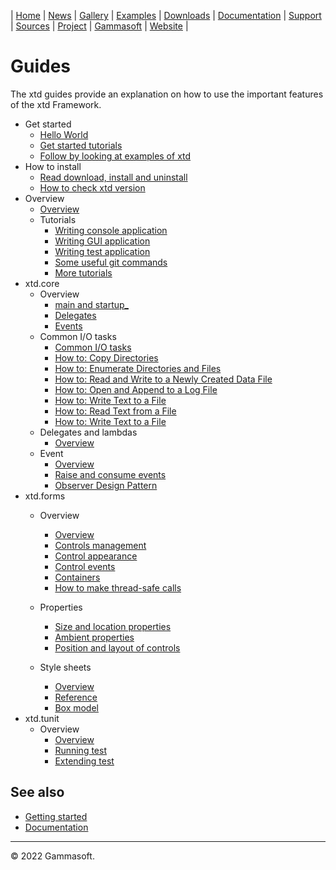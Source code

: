| [Home](home.md) | [News](news.md) | [Gallery](gallery.md) | [Examples](examples.md) | [Downloads](downloads.md) | [Documentation](documentation.md) | [Support](support.md) | [Sources](https://github.com/gammasoft71/xtd) | [Project](https://sourceforge.net/projects/xtdpro/) | [Gammasoft](gammasoft.md) | [Website](https://gammasoft71.wixsite.com/xtdpro) |

# Guides

The xtd guides provide an explanation on how to use the important features of the xtd Framework. 

* Get started
  * [Hello World](guide_hello_world.md)
  * [Get started tutorials](tutorials.md)
  * [Follow by looking at examples of xtd](../examples/README.md)
* How to install
  * [Read download, install and uninstall](downloads.md)
  * [How to check xtd version](guide_check_version.md)
* Overview
  * [Overview](xtd_explanations.md)
  * Tutorials
    * [Writing console application](writing_applicaion_console.md)
    * [Writing GUI application](writing_applicaion_gui.md)
    * [Writing test application](writing_applicaion_test.md)
    * [Some useful git commands](git.md)
    * [More tutorials](tutorials.md)
* xtd.core
  * Overview
    * [main and startup_](guide_main_and_startup.md)
    * [Delegates](delegates.md)
    * [Events](events.md)
  * Common I/O tasks
    * [Common I/O tasks​](common_io_tasks.md)
    * [How to: Copy Directories](common_io_tasks_copy_directories.md)
    * [How to: Enumerate Directories and Files](common_io_tasks_enumerate_directories_and_files.md)
    * [How to: Read and Write to a Newly Created Data File](common_io_tasks_read_and_write_to_a_newly_created_data_file.md)
    * [How to: Open and Append to a Log File](common_io_tasks_open_and_append_to_a_log_file.md)
    * [How to: Write Text to a File](common_io_tasks_write_text_to_a_file.md)
    * [How to: Read Text from a File](common_io_tasks_read_text_from_a_file.md)
    * [How to: Write Text to a File](common_io_tasks_write_text_to_a_file.md)
  * Delegates and lambdas
    * [Overview](guide_delegates_and_lambdas.md)
  * Event
    * [Overview](guide_handle_and_raise_events.md)
    * [Raise and consume events](guide_raise_and_consume_events.md)
    * [Observer Design Pattern](guide_observer_design_pattern.md)
* xtd.forms
  * Overview
    * [Overview](xtd_forms_explanations.md)
    * [Controls management](controls_management.md)
    * [Control appearance](control_appearance.md)
    * [Control events](guide_control_events.md)
    * [Containers](containers.md)
    * [How to make thread-safe calls](thread_safe_control_call.md)

  * Properties
    * [Size and location properties](size_and_location_properties.md)
    * [Ambient properties](ambient_properties.md)
    * [Position and layout of controls](position_and_layout_of_controls.md)
  * Style sheets
    * [Overview](guide_style_sheets_overview.md)
    * [Reference](guide_style_sheets_reference.md)
    * [Box model](guide_style_sheets_box_model.md)
* xtd.tunit
  * Overview
    * [Overview](guide_tunit_overview.md)
    * [Running test](writing_applicaion_running_test.md)
    * [Extending test](writing_applicaion_extending_test.md)

## See also

* [Getting started](getting_started.md)
* [Documentation](documentation.md)

______________________________________________________________________________________________

© 2022 Gammasoft.
